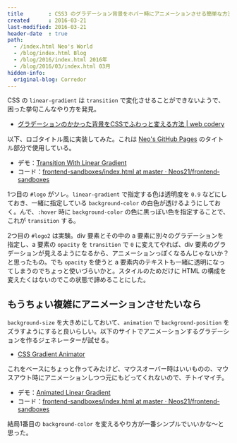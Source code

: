 ```yaml
---
title        : CSS3 のグラデーション背景をホバー時にアニメーションさせる簡単な方法
created      : 2016-03-21
last-modified: 2016-03-21
header-date  : true
path:
  - /index.html Neo's World
  - /blog/index.html Blog
  - /blog/2016/index.html 2016年
  - /blog/2016/03/index.html 03月
hidden-info:
  original-blog: Corredor
---
```


CSS の `linear-gradient` は `transition` で変化させることができないようで、困った挙句こんなやり方を発見。

- [グラデーションのかかった背景をCSSでふわっと変える方法 | web codery](http://web-codery.com/html/80)

以下、ロゴタイトル風に実装してみた。これは [Neo's GitHub Pages](https://neos21.github.io/) のタイトル部分で使用している。

- デモ：[Transition With Linear Gradient](https://neos21.github.io/frontend-sandboxes/transition-with-linear-radient/index.html)
- コード：[frontend-sandboxes/index.html at master · Neos21/frontend-sandboxes](https://github.com/neos21/frontend-sandboxes/blob/master/transition-with-linear-radient/index.html)

1つ目の `#logo` がソレ。`linear-gradient` で指定する色は透明度を `0.9` などにしておき、一緒に指定している `background-color` の白色が透けるようにしておく。んで、`:hover` 時に `background-color` の色に黒っぽい色を指定することで、これが `transition` する。

2つ目の `#logo2` は実験。div 要素とその中の a 要素に別々のグラデーションを指定し、a 要素の `opacity` を `transition` で `0` に変えてやれば、div 要素のグラデーションが見えるようになるから、アニメーションっぽくなるんじゃないか？と思ったもの。でも `opacity` を使うと a 要素内のテキストも一緒に透明になってしまうのでちょっと使いづらいかと。スタイルのためだけに HTML の構成を変えたくはないのでこの状態で諦めることにした。

## もうちょい複雑にアニメーションさせたいなら

`background-size` を大きめにしておいて、`animation` で `background-position` をズラすようにすると良いらしい。以下のサイトでアニメーションするグラデーションを作るジェネレーターが試せる。

- [CSS Gradient Animator](https://www.gradient-animator.com/)

これをベースにちょっと作ってみたけど、マウスオーバー時はいいものの、マウスアウト時にアニメーションしつつ元にもどってくれないので、チトイマイチ。

- デモ：[Animated Linear Gradient](https://neos21.github.io/frontend-sandboxes/animated-linear-gradient/index.html)
- コード：[frontend-sandboxes/index.html at master · Neos21/frontend-sandboxes](https://github.com/neos21/frontend-sandboxes/blob/master/animated-linear-gradient/index.html)

結局1番目の `background-color` を変えるやり方が一番シンプルでいいかな～と思った。
